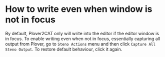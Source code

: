 # How to write even when window is not in focus

By default, Plover2CAT only will write into the editor if the editor window is in focus. To enable writing even when not in focus, essentially capturing all output from Plover, go to `Steno Actions` menu and then click `Capture All Steno Output`. To restore default behaviour, click it again.